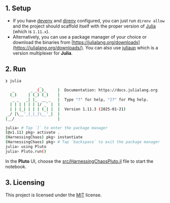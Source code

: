 ## 1. Setup

- If you have [devenv](https://devenv.sh/) and [direnv](https://direnv.net/) configured, you can just run `direnv allow` and the project should scaffold itself with the proper version of [Julia](https://julialang.org/) (which is `1.11.x`).
- Alternatively, you can use a package manager of your choice or download the binaries from [https://julialang.org/downloads](https://julialang.org/downloads/).
You can also use [juliaup](https://github.com/JuliaLang/juliaup/) which is a version multiplexer for **Julia**.

## 2. Run

```sh
❯ julia
               _
   _       _ _(_)_     |  Documentation: https://docs.julialang.org
  (_)     | (_) (_)    |
   _ _   _| |_  __ _   |  Type "?" for help, "]?" for Pkg help.
  | | | | | | |/ _` |  |
  | | |_| | | | (_| |  |  Version 1.11.3 (2025-01-21)
 _/ |\__'_|_|_|\__'_|  |
|__/                   |

julia> # Tap `]` to enter the package manager
(@v1.11) pkg> activate .
(HarnessingChaos) pkg> instantiate
(HarnessingChaos) pkg> # Tap `backspace` to exit the package manager
julia> using Pluto
julia> Pluto.run()
```

In the **Pluto** UI, choose the [src/HarnessingChaosPluto.jl](src/HarnessingChaosPluto.jl) file to start the notebook.

## 3. Licensing

This project is licensed under the [MIT](../../LICENSE-MIT) license.
